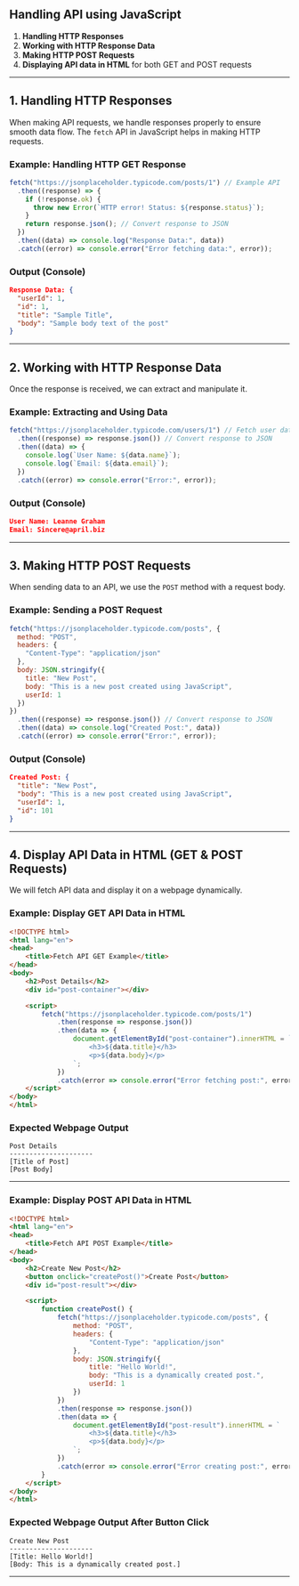 ## **Handling API using JavaScript**

1. **Handling HTTP Responses**  
2. **Working with HTTP Response Data**  
3. **Making HTTP POST Requests**  
4. **Displaying API data in HTML** for both GET and POST requests  

---

## **1. Handling HTTP Responses**
When making API requests, we handle responses properly to ensure smooth data flow. The `fetch` API in JavaScript helps in making HTTP requests.

### **Example: Handling HTTP GET Response**
```javascript
fetch("https://jsonplaceholder.typicode.com/posts/1") // Example API
  .then((response) => {
    if (!response.ok) {
      throw new Error(`HTTP error! Status: ${response.status}`);
    }
    return response.json(); // Convert response to JSON
  })
  .then((data) => console.log("Response Data:", data))
  .catch((error) => console.error("Error fetching data:", error));
```
### **Output (Console)**
```json
Response Data: {
  "userId": 1,
  "id": 1,
  "title": "Sample Title",
  "body": "Sample body text of the post"
}
```
---

## **2. Working with HTTP Response Data**
Once the response is received, we can extract and manipulate it.

### **Example: Extracting and Using Data**
```javascript
fetch("https://jsonplaceholder.typicode.com/users/1") // Fetch user data
  .then((response) => response.json()) // Convert response to JSON
  .then((data) => {
    console.log(`User Name: ${data.name}`);
    console.log(`Email: ${data.email}`);
  })
  .catch((error) => console.error("Error:", error));
```
### **Output (Console)**
```json
User Name: Leanne Graham
Email: Sincere@april.biz
```

---

## **3. Making HTTP POST Requests**
When sending data to an API, we use the `POST` method with a request body.

### **Example: Sending a POST Request**
```javascript
fetch("https://jsonplaceholder.typicode.com/posts", {
  method: "POST",
  headers: {
    "Content-Type": "application/json"
  },
  body: JSON.stringify({
    title: "New Post",
    body: "This is a new post created using JavaScript",
    userId: 1
  })
})
  .then((response) => response.json()) // Convert response to JSON
  .then((data) => console.log("Created Post:", data))
  .catch((error) => console.error("Error:", error));
```
### **Output (Console)**
```json
Created Post: {
  "title": "New Post",
  "body": "This is a new post created using JavaScript",
  "userId": 1,
  "id": 101
}
```
---

## **4. Display API Data in HTML (GET & POST Requests)**

We will fetch API data and display it on a webpage dynamically.

### **Example: Display GET API Data in HTML**
```html
<!DOCTYPE html>
<html lang="en">
<head>
    <title>Fetch API GET Example</title>
</head>
<body>
    <h2>Post Details</h2>
    <div id="post-container"></div>

    <script>
        fetch("https://jsonplaceholder.typicode.com/posts/1")
            .then(response => response.json())
            .then(data => {
                document.getElementById("post-container").innerHTML = `
                    <h3>${data.title}</h3>
                    <p>${data.body}</p>
                `;
            })
            .catch(error => console.error("Error fetching post:", error));
    </script>
</body>
</html>
```
### **Expected Webpage Output**
```
Post Details
---------------------
[Title of Post]
[Post Body]
```
---

### **Example: Display POST API Data in HTML**
```html
<!DOCTYPE html>
<html lang="en">
<head>
    <title>Fetch API POST Example</title>
</head>
<body>
    <h2>Create New Post</h2>
    <button onclick="createPost()">Create Post</button>
    <div id="post-result"></div>

    <script>
        function createPost() {
            fetch("https://jsonplaceholder.typicode.com/posts", {
                method: "POST",
                headers: {
                    "Content-Type": "application/json"
                },
                body: JSON.stringify({
                    title: "Hello World!",
                    body: "This is a dynamically created post.",
                    userId: 1
                })
            })
            .then(response => response.json())
            .then(data => {
                document.getElementById("post-result").innerHTML = `
                    <h3>${data.title}</h3>
                    <p>${data.body}</p>
                `;
            })
            .catch(error => console.error("Error creating post:", error));
        }
    </script>
</body>
</html>
```
### **Expected Webpage Output After Button Click**
```
Create New Post
---------------------
[Title: Hello World!]
[Body: This is a dynamically created post.]
```
---
